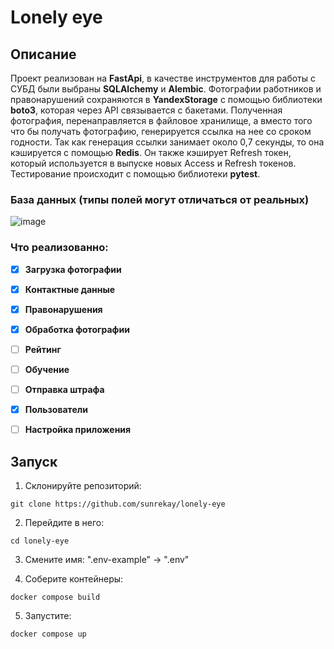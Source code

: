 # Lonely eye
## Описание

Проект реализован на __FastApi__, в качестве инструментов для работы с СУБД были выбраны __SQLAlchemy__ и __Alembic__. Фотографии работников и правонарушений сохраняются в __YandexStorage__ с помощью библиотеки __boto3__, которая через API связывается с бакетами. Полученная фотография, перенаправляется в файловое хранилище, а вместо того что бы получать фотографию, генерируется ссылка на нее со сроком годности. Так как генерация ссылки занимает около 0,7 секунды, то она кэшируется с помощью __Redis__. Он также кэширует Refresh токен, который используется в выпуске новых Access и Refresh токенов. Тестирование происходит с помощью библиотеки __pytest__.

### База данных (типы полей могут отличаться от реальных)
![image](https://github.com/sunrekay/lonely-eye/assets/73135012/d5c8227b-6190-407d-85c2-05f97b6bf954)


### Что реализованно:
- [x] __Загрузка фотографии__
- [x] __Контактные данные__
- [x] __Правонарушения__
- [x] __Обработка фотографии__
- [ ] __Рейтинг__
- [ ] __Обучение__
- [ ] __Отправка штрафа__
- [x] __Пользователи__
- [ ] __Настройка приложения__


## Запуск
1. Склонируйте репозиторий:
```
git clone https://github.com/sunrekay/lonely-eye
```
2. Перейдите в него:
```
cd lonely-eye
```
3. Смените имя: ".env-example" -> ".env"

4. Соберите контейнеры:
```
docker compose build
```
5. Запустите:
```
docker compose up
```
